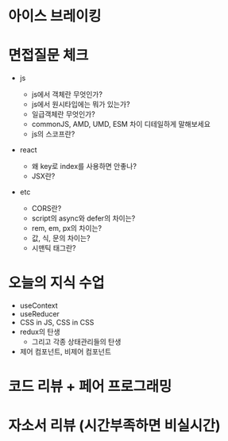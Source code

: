 # 아이스 브레이킹

# 면접질문 체크

- js

  - js에서 객체란 무엇인가?
  - js에서 원시타입에는 뭐가 있는가?
  - 일급객체란 무엇인가?
  - commonJS, AMD, UMD, ESM 차이 디테일하게 말해보세요
  - js의 스코프란?

- react

  - 왜 key로 index를 사용하면 안좋나?
  - JSX란?

- etc
  - CORS란?
  - script의 async와 defer의 차이는?
  - rem, em, px의 차이는?
  - 값, 식, 문의 차이는?
  - 시맨틱 태그란?

# 오늘의 지식 수업

- useContext
- useReducer
- CSS in JS, CSS in CSS
- redux의 탄생
  - 그리고 각종 상태관리들의 탄생
- 제어 컴포넌트, 비제어 컴포넌트

# 코드 리뷰 + 페어 프로그래밍

# 자소서 리뷰 (시간부족하면 비실시간)
